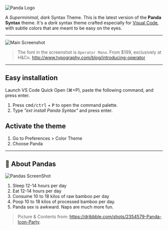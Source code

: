 ![Panda Logo](https://raw.githubusercontent.com/tinkertrain/panda-syntax-vscode/master/cover.jpg)

A _Superminimal_, _dark_ Syntax Theme. This is the latest version of the **Panda Syntax** theme. It's a _dark_ syntax theme crafted especially for [Visual Code](https://code.visualstudio.com/), with subtle colors that are meant to be easy on the eyes.

---
![Main Screenshot](https://monosnap.com/file/9iIBkRG8F0wSvD35J2K1LHCgVR3PaK.png)
> The font in the screenshot is `Operator Mono`. From $199, exclusively at H&Co. http://www.typography.com/blog/introducing-operator

---

## Easy installation

Launch VS Code Quick Open (⌘+P), paste the following command, and press enter.

1. Press <kbd>cmd/ctrl</kbd> + <kbd>P</kbd> to open the command palette.
2. Type _"ext install Panda Syntax"_ and press enter.

## Activate the theme

1. Go to Preferences > Color Theme
2. Choose Panda

---


## 🐼 About Pandas
![Pandas ScreenShot](https://raw.githubusercontent.com/siamak/atom-panda-syntax/master/screenshots/pandas.png)

1. Sleep 12-14 hours per day
2. Eat 12-14 hours per day
3. Consume 10 to 18 kilos of raw bamboo per day
4. Poop 10 to 18 kilos of processed bamboo per day.
5. Panda sex is awkward. Naps are much more fun.

> Picture & Contents from: https://dribbble.com/shots/2354579-Panda-Icon-Party.
